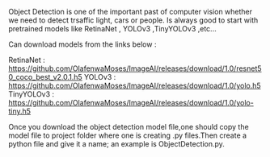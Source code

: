 Object Detection is one of the important past of computer vision whether we need to detect trsaffic light, cars or people.
Is always good to start with pretrained models like RetinaNet , YOLOv3 ,TinyYOLOv3 ,etc...

Can download models from the links below : 

RetinaNet : https://github.com/OlafenwaMoses/ImageAI/releases/download/1.0/resnet50_coco_best_v2.0.1.h5
YOLOv3 : https://github.com/OlafenwaMoses/ImageAI/releases/download/1.0/yolo.h5
TinyYOLOv3 : https://github.com/OlafenwaMoses/ImageAI/releases/download/1.0/yolo-tiny.h5

Once you download the object detection model file,one should copy the model file to project folder where one is creating .py files.Then create a python file and give it a name; an example is ObjectDetection.py. 
